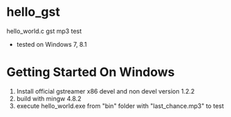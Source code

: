 hello_gst
=========
hello_world.c gst mp3 test
* tested on Windows 7, 8.1

Getting Started On Windows
==========================

1. Install official gstreamer x86 devel and non devel version 1.2.2
2. build with mingw 4.8.2
3. execute hello_world.exe from "bin" folder with "last_chance.mp3" to test
